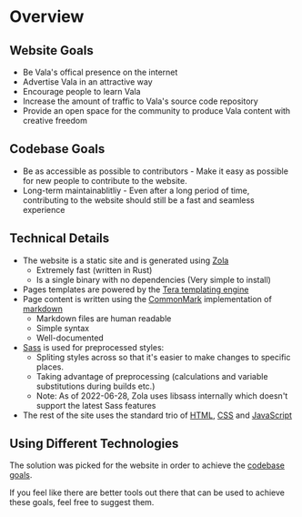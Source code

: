 # Overview

## Website Goals

- Be Vala's offical presence on the internet
- Advertise Vala in an attractive way
- Encourage people to learn Vala
- Increase the amount of traffic to Vala's source code repository
- Provide an open space for the community to produce Vala content with creative freedom

## Codebase Goals

- Be as accessible as possible to contributors - Make it easy as possible for new people to contribute to the website.
- Long-term maintainablitliy - Even after a long period of time, contributing to the website should still be a fast and seamless experience

## Technical Details

- The website is a static site and is generated using [Zola](https://www.getzola.org/)
  - Extremely fast (written in Rust)
  - Is a single binary with no dependencies (Very simple to install)
- Pages templates are powered by the [Tera templating engine](https://keats.github.io/tera/)
- Page content is written using the [CommonMark](https://commonmark.org/) implementation of [markdown](https://daringfireball.net/projects/markdown/)
  - Markdown files are human readable
  - Simple syntax
  - Well-documented
- [Sass](https://sass-lang.com/) is used for preprocessed styles:
  - Spliting styles across so that it's easier to make changes to specific places.
  - Taking advantage of preprocessing (calculations and variable substitutions during builds etc.)
  - Note: As of 2022-06-28, Zola uses libsass internally which doesn't support the latest Sass features
- The rest of the site uses the standard trio of [HTML](https://developer.mozilla.org/en-US/docs/Web/HTML), [CSS](https://developer.mozilla.org/en-US/docs/Web/CSS) and [JavaScript](https://developer.mozilla.org/en-US/docs/Web/JavaScript)


## Using Different Technologies

The solution was picked for the website in order to achieve the [codebase goals](#codebase-goals).

If you feel like there are better tools out there that can be used to achieve these goals, feel free to suggest them.
